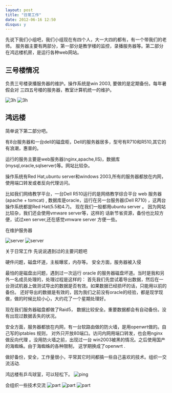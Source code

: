 ```yaml
---
layout: post
title: "日常工作"
date: 2012-06-16 12:50
disqus: y
---
```


先说下我们小组吧，我们小组现在有四个人，大一大四的都有，有一个带我们的老师。
服务器主要有两部分，第一部分是教学楼的监控，录播服务器等。第二部分在鸿远楼机房，是运行各种web网站。
## 三号楼情况
负责三号楼录播服务器的维护。操作系统是win 2003, 要做的是定期备份。每年暑假会对
三四五号楼的服务器，教室计算机统一的维护。

![3h](http://pic.yupoo.com/lidashuang/C2PSwxsR/medish.jpg)
![3h](http://pic.yupoo.com/lidashuang/C2PSwHlf/medish.jpg)

## 鸿远楼

简单说下第二部分吧。

有8台服务器和一台dell的磁盘柜，Dell的服务器居多，型号有R710和R510,其它的有浪潮，惠普的。

运行的服务主要是web服务器(nginx,apache,IIS)，数据库(mysql,oracle,sqlserver)等。网站比较杂。

操作系统有Red Hat,ubuntu server和windows 2003,所有的服务器都放在内网，使用端口转发或者反向代理访问。

比如我们网络教学平台，一台Dell R510运行的是网络教学综合平台 web 服务器(apache + tomcat) ,
数据库是oracle，运行在另一台服务器(Dell R710) ，这两台操作系统都是Red Hat(5.5和4.7)。
现在我们一般都用ubuntu server 。 因为网站比较杂，我们还会使用vmware server等，这样的
话新节省资源，备份也比较方便，试过xen server,还在感觉vmware server 方便一些。

在维护服务器

![server](http://pic.yupoo.com/lidashuang/C2PSwn1L/medish.jpg)
![server](http://pic.yupoo.com/lidashuang/C2PSw9tG/medish.jpg)

关于日常工作
先说说遇到过的主要问题吧

硬件问题，磁盘坏道，主板曝浆，内存等。
安全方面，服务器被入侵

最怕的是磁盘出问题，遇到过一次运行 oracle
的服务器磁盘坏道。当时是我和另外一名成员处理的，处理过程是这样的：
首先我们先尝试着导出数据，然后在一台测试机器上做测试导出的数据是否有效。如果数据已经损坏的话，只能用以前的备份。
还好导出的数据是有效的，因为我们之前没有oracle的经验，都是现学现做，做的时候比较小心，大约花了一个星期处理好。

现在我们服务器磁盘都做了Raid5，
数据比较安全。重要数据都会有自动备份。没有出现过数据丢失的状况。

安全方面，服务器都放在内网，有一台软路由做的防火墙，是用openwrt做的。自己写的iptables 规则，
对外只开放80端口。访问内网用端口转发，也会用nginx做反向代理 。没用防火墙之前，出现过一台
win2003被黑的情况。之后使用国产的海蜘蛛。由于海蜘蛛的各种限制， 这学期换成了openwrt .

做好备份，安全，工作量很小，平常其它时间都搞一些自己喜欢的技术。组织一交流活动.

鸿远楼有乒乓球室，可以轻松下。
![ping](http://pic.yupoo.com/lidashuang/C2PSwvWe/medish.jpg)

会组织一些技术交流
![part](http://pic.yupoo.com/lidashuang/BpvVnCXC/medish.jpg)
![part](http://pic.yupoo.com/lidashuang/BpvVpJBb/medish.jpg)
![part](http://pic.yupoo.com/lidashuang/BpvVrbgG/medish.jpg)
